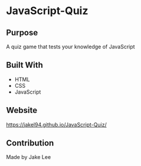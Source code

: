 # JavaScript-Quiz

## Purpose
A quiz game that tests your knowledge of JavaScript

## Built With
* HTML
* CSS
* JavaScript

## Website
https://jakel94.github.io/JavaScript-Quiz/

## Contribution
Made by Jake Lee
